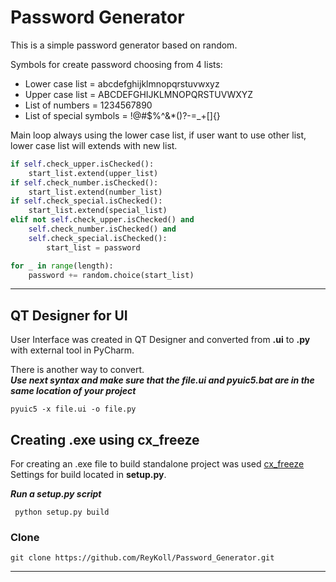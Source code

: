 # Password Generator

This is a simple password generator based on random. 

Symbols for create password choosing from 4 lists:
+ Lower case list = abcdefghijklmnopqrstuvwxyz
+ Upper case list = ABCDEFGHIJKLMNOPQRSTUVWXYZ
+ List of numbers = 1234567890
+ List of special symbols = !@#$%^&*()?-=_+[]{}

Main loop always using the lower case list, if user want to use other list, lower case list will extends with new list.

```Python
if self.check_upper.isChecked():
    start_list.extend(upper_list)
if self.check_number.isChecked():
    start_list.extend(number_list)
if self.check_special.isChecked():
    start_list.extend(special_list)
elif not self.check_upper.isChecked() and 
    self.check_number.isChecked() and 
    self.check_special.isChecked():
        start_list = password
```

```Python
for _ in range(length):
    password += random.choice(start_list) 
 ```
___

##  QT Designer for UI

User Interface was created in QT Designer and converted from **.ui** to **.py** with external tool in PyCharm. 

There is another way to convert. <br>
***Use next syntax and make sure that the file.ui and pyuic5.bat are in the same location of your project***
``` 
pyuic5 -x file.ui -o file.py
```

## Creating .exe using cx_freeze
For creating an .exe file to build standalone project was used [cx_freeze](https://github.com/marcelotduarte/cx_Freeze) <br>
Settings for build located in **setup.py**.

***Run a setup.py script***
```
 python setup.py build
```

### Clone
``` 
git clone https://github.com/ReyKoll/Password_Generator.git 
```
___
